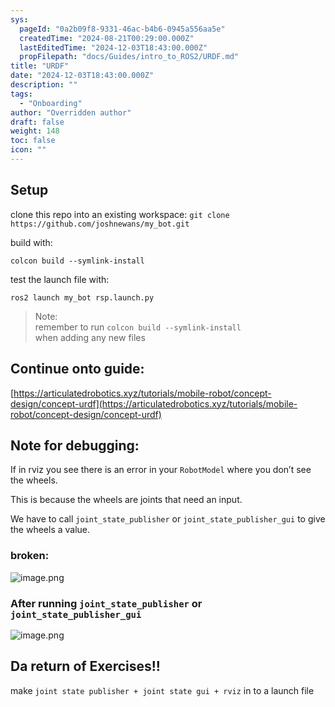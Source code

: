 ```yaml
---
sys:
  pageId: "0a2b09f8-9331-46ac-b4b6-0945a556aa5e"
  createdTime: "2024-08-21T00:29:00.000Z"
  lastEditedTime: "2024-12-03T18:43:00.000Z"
  propFilepath: "docs/Guides/intro_to_ROS2/URDF.md"
title: "URDF"
date: "2024-12-03T18:43:00.000Z"
description: ""
tags:
  - "Onboarding"
author: "Overridden author"
draft: false
weight: 148
toc: false
icon: ""
---
```


## Setup

clone this repo into an existing workspace:
`git clone https://github.com/joshnewans/my_bot.git`

build with:

`colcon build --symlink-install`

test the launch file with:

`ros2 launch my_bot rsp.launch.py`

> Note:  
> remember to run `colcon build --symlink-install`  
> when adding any new files

## Continue onto guide:

[https://articulatedrobotics.xyz/tutorials/mobile-robot/concept-design/concept-urdf](https://articulatedrobotics.xyz/tutorials/mobile-robot/concept-design/concept-urdf)

## Note for debugging:

If in rviz you see there is an error in your `RobotModel` where you don’t see the wheels.

This is because the wheels are joints that need an input. 

We have to call `joint_state_publisher` or `joint_state_publisher_gui` to give the wheels a value.

### broken:

![image.png](https://prod-files-secure.s3.us-west-2.amazonaws.com/d518164a-d88e-44d1-a4ee-3adb3bd8bce0/96a1d089-1f17-4dbf-8563-f2aef56a4d37/image.png?X-Amz-Algorithm=AWS4-HMAC-SHA256&X-Amz-Content-Sha256=UNSIGNED-PAYLOAD&X-Amz-Credential=ASIAZI2LB46637NQKCRH%2F20250603%2Fus-west-2%2Fs3%2Faws4_request&X-Amz-Date=20250603T190723Z&X-Amz-Expires=3600&X-Amz-Security-Token=IQoJb3JpZ2luX2VjEEMaCXVzLXdlc3QtMiJHMEUCIQC619%2Frc2xT4npqb%2Fuwn%2B3Fy04FRMDgb4dZPSxQQBzV1QIgTHCYHbpym%2BPbUSFo%2FgICR0nO8o35%2BCj2ypjYwr576Wwq%2FwMIHBAAGgw2Mzc0MjMxODM4MDUiDHn4wOQ6KYaunxwSPyrcA4huOkBdm5K0TL40T6ClC1PB07%2FYHnEAOI3nrhEQhzEx5%2BVBwt8DlErangYYRRnpjkk0XMpVSoOoQmQ7g1WUt8ZU0d3cok0sQfbmkyht1I4gmslXf9SJu90qeNdc0QX7Mp9qYyshqe62wM1ibL6tRdUCfzmDluTzxRun%2FZoHyL5qWx49YR0gCH8V5zrfVquBMsS1jFus1BxRxUkWCLO1meoapx%2BO7BurwRxsYskAvaZ0t%2BX%2B9vupBgxVhwx3dekHLjJYo9Uh5mBuh4Hw2ExN0KbKO%2Bi0NMc4reZFTtY6T6SWOjywlagr3pcZ4VY2gu5BIG%2BLxIQ7J9th1ML0uk7ablquIlMUBNNmSfxD%2FsZfrWJ0%2BrHmYjfhs1NpIZ3OUPdsIy3LQrVaZhnZaYtXxp0ZzZxQuInH0E7dDCXVv20sSihNAl%2FsQcbpPbGlQqG97FscsGLA8bhVC52mTLqFmHZkJzmziol8IRo1QhW9F4U8jtCxv4X2lrwvXUL0bVDZDYWRZ%2BNRMd6e6LkmwJnRBtvsWAe5WSI%2FrwFujxAXOywf7jvhFA49rLRCG2b47iDxcp%2FdpDfHAoPSaekS3aEcStzIpASy8z%2BMglwdKebbR1uUHGPV5yRJG1c5SPk9VExXMKWF%2FcEGOqUBQ8GyuqBpyDLZzz7ei7fdvQoPAgkZCIL1H2ny8VcFtNLbaUIbo40Ks3cF1dhndn3%2BG7uK7FhQ17lR7gnX1ZECK7zkplDkrpq2dUrAbgCnghDsQSKwnyrEjqbd0FtqCrTskc0x%2FyBzTOGxaSblK7upmEzRQnWfZfMiBGkRLx55jU3NkHiRO1plAcNyF%2FKp02%2FkkDWJqn2UNkLS5XElAwWDZSmy4Bty&X-Amz-Signature=a2760a28e3520f17f75f8ef779767cacaedba4dc7cf7d5117d84094f51691b2f&X-Amz-SignedHeaders=host&x-id=GetObject)

### After running `joint_state_publisher` or `joint_state_publisher_gui`

![image.png](https://prod-files-secure.s3.us-west-2.amazonaws.com/d518164a-d88e-44d1-a4ee-3adb3bd8bce0/130c99c7-1b0b-4031-9953-844fc3950ff4/image.png?X-Amz-Algorithm=AWS4-HMAC-SHA256&X-Amz-Content-Sha256=UNSIGNED-PAYLOAD&X-Amz-Credential=ASIAZI2LB46637NQKCRH%2F20250603%2Fus-west-2%2Fs3%2Faws4_request&X-Amz-Date=20250603T190723Z&X-Amz-Expires=3600&X-Amz-Security-Token=IQoJb3JpZ2luX2VjEEMaCXVzLXdlc3QtMiJHMEUCIQC619%2Frc2xT4npqb%2Fuwn%2B3Fy04FRMDgb4dZPSxQQBzV1QIgTHCYHbpym%2BPbUSFo%2FgICR0nO8o35%2BCj2ypjYwr576Wwq%2FwMIHBAAGgw2Mzc0MjMxODM4MDUiDHn4wOQ6KYaunxwSPyrcA4huOkBdm5K0TL40T6ClC1PB07%2FYHnEAOI3nrhEQhzEx5%2BVBwt8DlErangYYRRnpjkk0XMpVSoOoQmQ7g1WUt8ZU0d3cok0sQfbmkyht1I4gmslXf9SJu90qeNdc0QX7Mp9qYyshqe62wM1ibL6tRdUCfzmDluTzxRun%2FZoHyL5qWx49YR0gCH8V5zrfVquBMsS1jFus1BxRxUkWCLO1meoapx%2BO7BurwRxsYskAvaZ0t%2BX%2B9vupBgxVhwx3dekHLjJYo9Uh5mBuh4Hw2ExN0KbKO%2Bi0NMc4reZFTtY6T6SWOjywlagr3pcZ4VY2gu5BIG%2BLxIQ7J9th1ML0uk7ablquIlMUBNNmSfxD%2FsZfrWJ0%2BrHmYjfhs1NpIZ3OUPdsIy3LQrVaZhnZaYtXxp0ZzZxQuInH0E7dDCXVv20sSihNAl%2FsQcbpPbGlQqG97FscsGLA8bhVC52mTLqFmHZkJzmziol8IRo1QhW9F4U8jtCxv4X2lrwvXUL0bVDZDYWRZ%2BNRMd6e6LkmwJnRBtvsWAe5WSI%2FrwFujxAXOywf7jvhFA49rLRCG2b47iDxcp%2FdpDfHAoPSaekS3aEcStzIpASy8z%2BMglwdKebbR1uUHGPV5yRJG1c5SPk9VExXMKWF%2FcEGOqUBQ8GyuqBpyDLZzz7ei7fdvQoPAgkZCIL1H2ny8VcFtNLbaUIbo40Ks3cF1dhndn3%2BG7uK7FhQ17lR7gnX1ZECK7zkplDkrpq2dUrAbgCnghDsQSKwnyrEjqbd0FtqCrTskc0x%2FyBzTOGxaSblK7upmEzRQnWfZfMiBGkRLx55jU3NkHiRO1plAcNyF%2FKp02%2FkkDWJqn2UNkLS5XElAwWDZSmy4Bty&X-Amz-Signature=2957d32c08e2fac9e3730cf37ba737d04bd337e276206925137d5a24c70a7cd2&X-Amz-SignedHeaders=host&x-id=GetObject)

## Da return of Exercises!!

make `joint state publisher + joint state gui + rviz` in to a launch file
